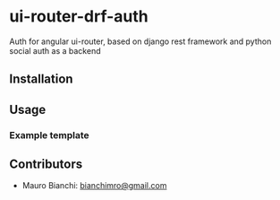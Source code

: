 # ui-router-drf-auth

Auth for angular ui-router, based on django rest framework and python social auth as a backend


## Installation


## Usage


### Example template


## Contributors

* Mauro Bianchi: bianchimro@gmail.com

